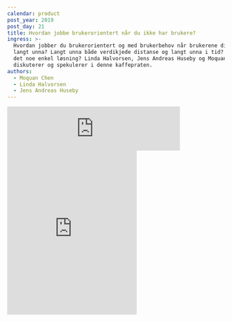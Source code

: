 ```yaml
---
calendar: product
post_year: 2019
post_day: 21
title: Hvordan jobbe brukerorientert når du ikke har brukere?
ingress: >-
  Hvordan jobber du brukerorientert og med brukerbehov når brukerene dine er
  langt unna? Langt unna både verdikjede distanse og langt unna i tid? Finnes
  det noe enkel løsning? Linda Halvorsen, Jens Andreas Huseby og Moquan Chen
  diskuterer og spekulerer i denne kaffepraten.
authors:
  - Moquan Chen
  - Linda Halvorsen
  - Jens Andreas Huseby
---
```

<iframe src="https://anchor.fm/kaffeprathosbekk/embed" height="102px" width="400px" frameborder="0" scrolling="no"></iframe>

<iframe src="https://open.spotify.com/embed/show/6SVNY97zuPWcVdvE2FSNRL" width="300" height="380" frameborder="0" allowtransparency="true" allow="encrypted-media"></iframe>
